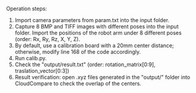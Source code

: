 
Operation steps:

1. Import camera parameters from param.txt into the input folder.
2. Capture 8 BMP and TIFF images with different poses into the input folder.
Import the positions of the robot arm under 8 different poses (order: Rx, Ry, Rz, X, Y, Z).
3. By default, use a calibration board with a 20mm center distance; otherwise, modify line 168 of the code accordingly.
4. Run calib.py. 
5. Check the "output/result.txt" (order: rotation_matrix[0:9], traslation_vector[0:3])
5. Result verification: open .xyz files generated in the "output/" folder into CloudCompare to check the overlap of the centers. 

